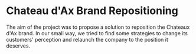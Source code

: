 # Chateau d'Ax Brand Repositioning
The aim of the project was to propose a solution to reposition the Chateaux d'Ax brand. In our small way, we tried to find some strategies to change its customers' perception and relaunch the company to the position it deserves.
